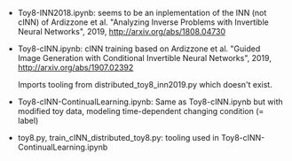 * Toy8-INN2018.ipynb: seems to be an inplementation of the INN (not cINN) of
  Ardizzone et al. "Analyzing Inverse Problems with Invertible Neural
  Networks", 2019, http://arxiv.org/abs/1808.04730

* Toy8-cINN.ipynb: cINN training based on Ardizzone et al. "Guided Image
  Generation with Conditional Invertible Neural Networks", 2019,
  http://arxiv.org/abs/1907.02392

  Imports tooling from distributed_toy8_inn2019.py which doesn't exist.

* Toy8-cINN-ContinualLearning.ipynb: Same as Toy8-cINN.ipynb but with modified
  toy data, modeling time-dependent changing condition (= label)

* toy8.py, train_cINN_distributed_toy8.py: tooling used in Toy8-cINN-ContinualLearning.ipynb
